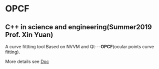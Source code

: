 # OPCF

## C++ in science and engineering(Summer2019 Prof. Xin Yuan) 

A curve fittting tool Based on NVVM and Qt---**OPCF**(ocular points curve fitting).

More details see [Doc](https://github.com/Yao-Shao/Experiment/blob/master/Doc/%E7%9B%B4%E8%A7%82%E8%AE%BE%E7%82%B9%E6%9B%B2%E7%BA%BF%E6%8B%9F%E5%90%88%E6%80%BB%E6%8A%A5%E5%91%8A.md)

